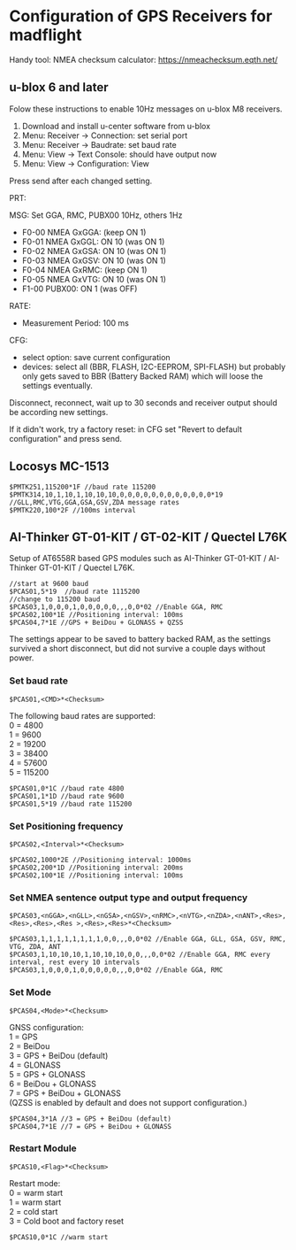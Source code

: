 # Configuration of GPS Receivers for madflight

Handy tool: NMEA checksum calculator: https://nmeachecksum.eqth.net/

## u-blox 6 and later

Folow these instructions to enable 10Hz messages on u-blox M8 receivers.

1. Download and install u-center software from u-blox
2. Menu: Receiver -> Connection: set serial port
3. Menu: Receiver -> Baudrate: set baud rate
4. Menu: View -> Text Console: should have output now
5. Menu: View -> Configuration: View

Press send after each changed setting.

PRT: 
 
MSG: Set GGA, RMC, PUBX00 10Hz, others 1Hz
 - F0-00 NMEA GxGGA: (keep ON 1)
 - F0-01 NMEA GxGGL: ON 10 (was ON 1)
 - F0-02 NMEA GxGSA: ON 10 (was ON 1)
 - F0-03 NMEA GxGSV: ON 10 (was ON 1)
 - F0-04 NMEA GxRMC: (keep ON 1) 
 - F0-05 NMEA GxVTG: ON 10 (was ON 1)
 - F1-00 PUBX00: ON 1 (was OFF)

RATE: 
 - Measurement Period: 100 ms

CFG:
 - select option: save current configuration
 - devices: select all (BBR, FLASH, I2C-EEPROM, SPI-FLASH) but probably only gets saved to BBR (Battery Backed RAM) which will loose the settings eventually.

Disconnect, reconnect, wait up to 30 seconds and receiver output should be according new settings.

If it didn't work, try a factory reset: in CFG set "Revert to default configuration" and press send.


## Locosys MC-1513

```
$PMTK251,115200*1F //baud rate 115200
$PMTK314,10,1,10,1,10,10,10,0,0,0,0,0,0,0,0,0,0,0,0*19 //GLL,RMC,VTG,GGA,GSA,GSV,ZDA message rates
$PMTK220,100*2F //100ms interval
```

## AI-Thinker GT-01-KIT / GT-02-KIT / Quectel L76K

Setup of AT6558R based GPS modules such as AI-Thinker GT-01-KIT / AI-Thinker GT-01-KIT / Quectel L76K.

```
//start at 9600 baud
$PCAS01,5*19  //baud rate 1115200
//change to 115200 baud
$PCAS03,1,0,0,0,1,0,0,0,0,0,,,0,0*02 //Enable GGA, RMC
$PCAS02,100*1E //Positioning interval: 100ms
$PCAS04,7*1E //GPS + BeiDou + GLONASS + QZSS
```

The settings appear to be saved to battery backed RAM, as the settings survived a short disconnect, but did not survive a couple days without power.

### Set baud rate

`$PCAS01,<CMD>*<Checksum>`

<CMD>The following baud rates are supported:  
0 = 4800  
1 = 9600  
2 = 19200  
3 = 38400  
4 = 57600  
5 = 115200  


```
$PCAS01,0*1C //baud rate 4800
$PCAS01,1*1D //baud rate 9600
$PCAS01,5*19 //baud rate 115200
```

### Set Positioning frequency

```
$PCAS02,<Interval>*<Checksum>

$PCAS02,1000*2E //Positioning interval: 1000ms
$PCAS02,200*1D //Positioning interval: 200ms
$PCAS02,100*1E //Positioning interval: 100ms
```

### Set NMEA sentence output type and output frequency

```
$PCAS03,<nGGA>,<nGLL>,<nGSA>,<nGSV>,<nRMC>,<nVTG>,<nZDA>,<nANT>,<Res>,<Res>,<Res>,<Res >,<Res>,<Res>*<Checksum>

$PCAS03,1,1,1,1,1,1,1,1,0,0,,,0,0*02 //Enable GGA, GLL, GSA, GSV, RMC, VTG, ZDA, ANT
$PCAS03,1,10,10,10,1,10,10,10,0,0,,,0,0*02 //Enable GGA, RMC every interval, rest every 10 intervals
$PCAS03,1,0,0,0,1,0,0,0,0,0,,,0,0*02 //Enable GGA, RMC
```

### Set Mode

`$PCAS04,<Mode>*<Checksum>`

<Mode>GNSS configuration:  
1 = GPS  
2 = BeiDou  
3 = GPS + BeiDou (default)  
4 = GLONASS  
5 = GPS + GLONASS  
6 = BeiDou + GLONASS  
7 = GPS + BeiDou + GLONASS  
(QZSS is enabled by default and does not support configuration.)

```
$PCAS04,3*1A //3 = GPS + BeiDou (default)
$PCAS04,7*1E //7 = GPS + BeiDou + GLONASS
```

### Restart Module

`$PCAS10,<Flag>*<Checksum>`

<Flag>Restart mode:  
0 = warm start  
1 = warm start  
2 = cold start  
3 = Cold boot and factory reset  

`$PCAS10,0*1C //warm start`
